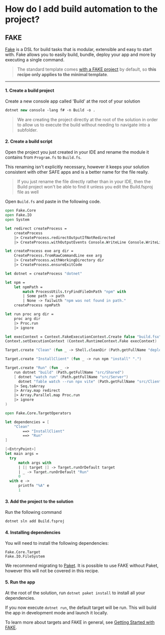 # How do I add build automation to the project?

## FAKE
[Fake](https://fake.build/) is a DSL for build tasks that is modular, extensible and easy to start with. Fake allows you to easily build, bundle, deploy your app and more by executing a single command.

> The standard template comes [with a FAKE project](../../../template-safe-commands) by default, so **this recipe only applies to the minimal template**.

---
#### 1. Create a build project

Create a new console app called 'Build' at the root of your solution

```fsharp
dotnet new console -lang f# -n Build -o .
```

> We are creating the project directly at the root of the solution in order to allow us to execute the build without needing to navigate into a subfolder.

#### 2. Create a build script

Open the project you just created in your IDE and rename the module it contains from `Program.fs` to `Build.fs`.

This renaming isn't explicitly necessary, however it keeps your solution consistent with other SAFE apps and is a better name for the file really.

> If you just rename the file directly rather than in your IDE, then the Build project won't be able to find it unless you edit the Build.fsproj file as well

Open `Build.fs` and paste in the following code.

```fsharp
open Fake.Core
open Fake.IO
open System

let redirect createProcess =
    createProcess
    |> CreateProcess.redirectOutputIfNotRedirected
    |> CreateProcess.withOutputEvents Console.WriteLine Console.WriteLine

let createProcess exe arg dir =
    CreateProcess.fromRawCommandLine exe arg
    |> CreateProcess.withWorkingDirectory dir
    |> CreateProcess.ensureExitCode

let dotnet = createProcess "dotnet"

let npm =
    let npmPath =
        match ProcessUtils.tryFindFileOnPath "npm" with
        | Some path -> path
        | None -> failwith "npm was not found in path."
    createProcess npmPath

let run proc arg dir =
    proc arg dir
    |> Proc.run
    |> ignore

let execContext = Context.FakeExecutionContext.Create false "build.fsx" [ ]
Context.setExecutionContext (Context.RuntimeContext.Fake execContext)

Target.create "Clean" (fun _ -> Shell.cleanDir (Path.getFullName "deploy"))

Target.create "InstallClient" (fun _ -> run npm "install" ".")

Target.create "Run" (fun _ ->
    run dotnet "build" (Path.getFullName "src/Shared")
    [ dotnet "watch run" (Path.getFullName "src/Server")
      dotnet "fable watch --run npx vite" (Path.getFullName "src/Client") ]
    |> Seq.toArray
    |> Array.map redirect
    |> Array.Parallel.map Proc.run
    |> ignore
)

open Fake.Core.TargetOperators

let dependencies = [
    "Clean"
        ==> "InstallClient"
        ==> "Run"
]

[<EntryPoint>]
let main args =
  try
      match args with
      | [| target |] -> Target.runOrDefault target
      | _ -> Target.runOrDefault "Run"
      0
  with e ->
      printfn "%A" e
      1
```

#### 3. Add the project to the solution

Run the following command

```bash
dotnet sln add Build.fsproj
```
#### 4. Installing dependencies

You will need to install the following dependencies:

```
Fake.Core.Target
Fake.IO.FileSystem
```

We recommend migrating to [Paket](https://fsprojects.github.io/Paket/).
It is possible to use FAKE without Paket, however this will not be covered in this recipe.

#### 5. Run the app

At the root of the solution, run `dotnet paket install` to install all your dependencies.

If you now execute `dotnet run`, the default target will be run. This will build the app in development mode and launch it locally.

To learn more about targets and FAKE in general, see [Getting Started with FAKE](https://fake.build/guide/getting-started.html#Minimal-Example).

